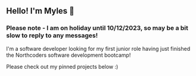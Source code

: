 ## Hello! I'm Myles 👋

### Please note - I am on holiday until 10/12/2023, so may be a bit slow to reply to any messages!

I'm a software developer looking for my first junior role having just finished the Northcoders software development bootcamp!

Please check out my pinned projects below :)
